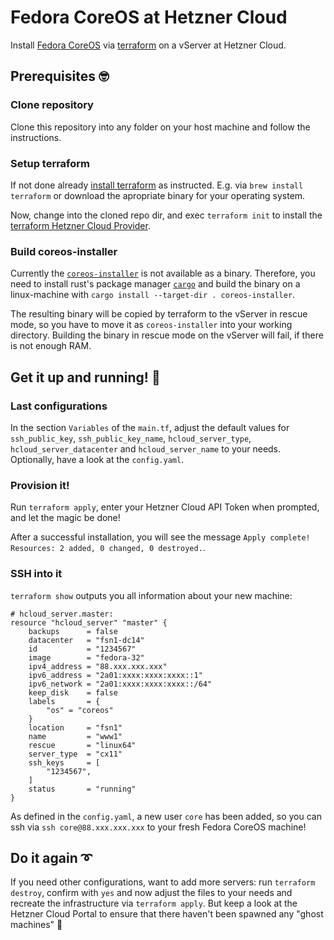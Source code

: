 # Fedora CoreOS at Hetzner Cloud

Install [Fedora CoreOS](https://docs.fedoraproject.org/en-US/fedora-coreos/) via [terraform](https://www.terraform.io)
on a vServer at Hetzner Cloud.


## Prerequisites 🤓

### Clone repository
Clone this repository into any folder on your host machine and follow the instructions.

### Setup terraform
If not done already [install terraform](https://www.terraform.io/downloads.html) as instructed. E.g. via
`brew install terraform` or download the apropriate binary for your operating system.

Now, change into the cloned repo dir, and exec `terraform init` to install the
[terraform Hetzner Cloud Provider](https://registry.terraform.io/providers/hetznercloud/hcloud/latest/docs).

### Build coreos-installer
Currently the [`coreos-installer`](https://github.com/coreos/coreos-installer) is not available as a binary. Therefore,
you need to install rust's package manager [`cargo`](https://doc.rust-lang.org/cargo/getting-started/installation.html)
and build the binary on a linux-machine with `cargo install --target-dir . coreos-installer`.

The resulting binary will be copied by terraform to the vServer in rescue mode, so you have to move it as
`coreos-installer` into your working directory. Building the binary in rescue mode on the vServer will fail, if there is
not enough RAM.


## Get it up and running! 🚀

### Last configurations
In the section `Variables` of the `main.tf`, adjust the default values for `ssh_public_key`, `ssh_public_key_name`,
`hcloud_server_type`, `hcloud_server_datacenter` and `hcloud_server_name` to your needs. Optionally, have a look at the
`config.yaml`.

### Provision it!
Run `terraform apply`, enter your Hetzner Cloud API Token when prompted, and let the magic be done!

After a successful installation, you will see the message `Apply complete! Resources: 2 added, 0 changed, 0 destroyed.`.

### SSH into it
`terraform show` outputs you all information about your new machine:

```
# hcloud_server.master:
resource "hcloud_server" "master" {
    backups      = false
    datacenter   = "fsn1-dc14"
    id           = "1234567"
    image        = "fedora-32"
    ipv4_address = "88.xxx.xxx.xxx"
    ipv6_address = "2a01:xxxx:xxxx:xxxx::1"
    ipv6_network = "2a01:xxxx:xxxx:xxxx::/64"
    keep_disk    = false
    labels       = {
        "os" = "coreos"
    }
    location     = "fsn1"
    name         = "www1"
    rescue       = "linux64"
    server_type  = "cx11"
    ssh_keys     = [
        "1234567",
    ]
    status       = "running"
}
```

As defined in the `config.yaml`, a new user `core` has been added, so you can ssh via `ssh core@88.xxx.xxx.xxx` to your
fresh Fedora CoreOS machine!


## Do it again ➰

If you need other configurations, want to add more servers: run `terraform destroy`, confirm with `yes` and now adjust
the files to your needs and recreate the infrastructure via `terraform apply`. But keep a look at the Hetzner Cloud
Portal to ensure that there haven't been spawned any "ghost machines" 👻
